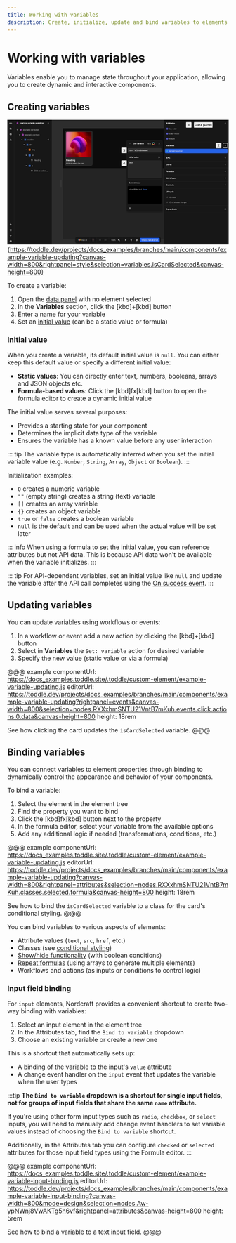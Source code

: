 ```yaml
---
title: Working with variables
description: Create, initialize, update and bind variables to elements to build dynamic interfaces that respond to user interactions and application state.
---
```


# Working with variables

Variables enable you to manage state throughout your application, allowing you to create dynamic and interactive components.

## Creating variables

![Create a variable|16/9](create-a-variable.webp){https://toddle.dev/projects/docs_examples/branches/main/components/example-variable-updating?canvas-width=800&rightpanel=style&selection=variables.isCardSelected&canvas-height=800}

To create a variable:

1. Open the [data panel](/the-editor/data-panel) with no element selected
2. In the **Variables** section, click the [kbd]+[kbd] button
3. Enter a name for your variable
4. Set an [initial value](#initial-value) (can be a static value or formula)

### Initial value

When you create a variable, its default initial value is `null`. You can either keep this default value or specify a different initial value:

- **Static values**: You can directly enter text, numbers, booleans, arrays and JSON objects etc.
- **Formula-based values**: Click the [kbd]fx[kbd] button to open the formula editor to create a dynamic initial value

The initial value serves several purposes:

- Provides a starting state for your component
- Determines the implicit data type of the variable
- Ensures the variable has a known value before any user interaction

::: tip
The variable type is automatically inferred when you set the initial variable value (e.g. `Number`, `String`, `Array`, `Object` or `Boolean`).
:::

Initialization examples:

- `0` creates a numeric variable
- `""` (empty string) creates a string (text) variable
- `[]` creates an array variable
- `{}` creates an object variable
- `true` or `false` creates a boolean variable
- `null` is the default and can be used when the actual value will be set later

::: info
When using a formula to set the initial value, you can reference attributes but not API data. This is because API data won't be available when the variable initializes.
:::

::: tip
For API-dependent variables, set an initial value like `null` and update the variable after the API call completes using the [On success event](/connecting-data/call-an-api#handling-api-callbacks).
:::

## Updating variables

You can update variables using workflows or events:

1. In a workflow or event add a new action by clicking the [kbd]+[kbd] button
2. Select in **Variables** the `Set: variable` action for desired variable
3. Specify the new value (static value or via a formula)

@@@ example
componentUrl: https://docs_examples.toddle.site/.toddle/custom-element/example-variable-updating.js
editorUrl: https://toddle.dev/projects/docs_examples/branches/main/components/example-variable-updating?rightpanel=events&canvas-width=800&selection=nodes.RXXxhmSNTU21VntB7mKuh.events.click.actions.0.data&canvas-height=800
height: 18rem

See how clicking the card updates the `isCardSelected` variable.
@@@

## Binding variables

You can connect variables to element properties through binding to dynamically control the appearance and behavior of your components.

To bind a variable:

1. Select the element in the element tree
2. Find the property you want to bind
3. Click the [kbd]fx[kbd] button next to the property
4. In the formula editor, select your variable from the available options
5. Add any additional logic if needed (transformations, conditions, etc.)

@@@ example
componentUrl: https://docs_examples.toddle.site/.toddle/custom-element/example-variable-updating.js
editorUrl: https://toddle.dev/projects/docs_examples/branches/main/components/example-variable-updating?canvas-width=800&rightpanel=attributes&selection=nodes.RXXxhmSNTU21VntB7mKuh.classes.selected.formula&canvas-height=800
height: 18rem

See how to bind the `isCardSelected` variable to a class for the card's conditional styling.
@@@

You can bind variables to various aspects of elements:

- Attribute values (`text`, `src`, `href`, etc.)
- Classes (see [conditional styling](/styling/conditional-styles#class-based-styles))
- [Show/hide functionality](/formulas/show-hide-formula) (with boolean conditions)
- [Repeat formulas](/formulas/repeat-formula) (using arrays to generate multiple elements)
- Workflows and actions (as inputs or conditions to control logic)

### Input field binding

For `input` elements, Nordcraft provides a convenient shortcut to create two-way binding with variables:

1. Select an input element in the element tree
2. In the Attributes tab, find the `Bind to variable` dropdown
3. Choose an existing variable or create a new one

This is a shortcut that automatically sets up:

- A binding of the variable to the input's `value` attribute
- A change event handler on the `input` event that updates the variable when the user types

:::tip
**The `Bind to variable` dropdown is a shortcut for single input fields, not for groups of input fields that share the same `name` attribute.**

If you're using other form input types such as `radio`, `checkbox`, or `select` inputs, you will need to manually add change event handlers to set variable values instead of choosing the `Bind to variable` shortcut.

Additionally, in the Attributes tab you can configure `checked` or `selected` attributes for those input field types using the Formula editor.
:::

@@@ example
componentUrl: https://docs_examples.toddle.site/.toddle/custom-element/example-variable-input-binding.js
editorUrl: https://toddle.dev/projects/docs_examples/branches/main/components/example-variable-input-binding?canvas-width=800&mode=design&selection=nodes.Aw-ypNWnj8VwAKTg5h6vf&rightpanel=attributes&canvas-height=800
height: 5rem

See how to bind a variable to a text input field.
@@@
